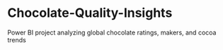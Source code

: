 # Chocolate-Quality-Insights
Power BI project analyzing global chocolate ratings, makers, and cocoa trends
